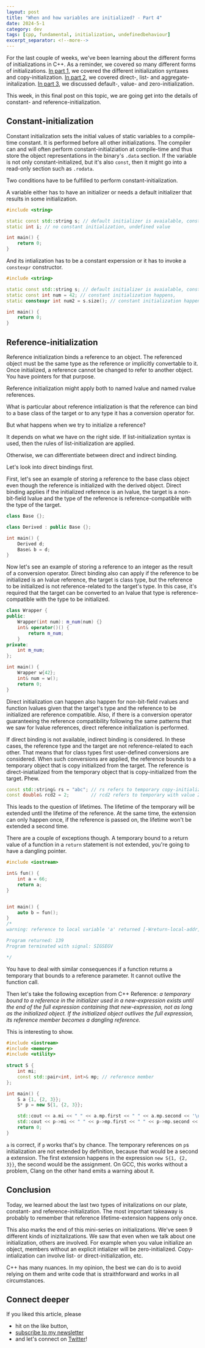 ```yaml
---
layout: post
title: "When and how variables are initialized? - Part 4"
date: 2024-5-1
category: dev
tags: [cpp, fundamental, initialization, undefinedbehaviour]
excerpt_separator: <!--more-->
---
```

For the last couple of weeks, we've been learning about the different forms of initializations in C++. As a reminder, we covered so many different forms of initializations. [In part 1](https://www.sandordargo.com/blog/2024/04/10/initializations-part-1), we covered the different initialization syntaxes and copy-initialization. [In part 2](https://www.sandordargo.com/blog/2024/04/17/initializations-part-2), we covered direct-, list- and aggregate-initalization. [In part 3](https://www.sandordargo.com/blog/2024/04/24/initializations-part-3), we discussed default-, value- and zero-initialization.

This week, in this final post on this topic, we are going get into the details of constant- and reference-initialization.

## Constant-initialization

Constant initialization sets the initial values of static variables to a compile-time constant. It is performed before all other initializations. The compiler can and will often perform constant-initialziation at compile-time and thus store the object representations in the binary's `.data` section. If the variable is not only constant-initialized, but it's also `const`, then it might go into a read-only section such as `.rodata`.

Two conditions have to be fulfilled to perform constant-initialization.

A variable either has to have an initializer or needs a default initializer that results in some initialization.

```cpp
#include <string>

static const std::string s; // default initializer is avaialable, constant-initialization happens
static int i; // no constant initialization, undefined value

int main() {
    return 0;
}
```

And its intialization has to be a constant experssion or it has to invoke a `constexpr` constructor.

```cpp
#include <string>

static const std::string s; // default initializer is avaialable, constant-initialization happens
static const int num = 42; // constant initialization happens, 
static constexpr int num2 = s.size(); // constant initialization happens, std::string::size is a constant expression

int main() {
    return 0;
}
```

## Reference-initialization 

Reference initialization binds a reference to an object. The referenced object must be the same type as the reference or implicitly convertable to it. Once initialized, a reference cannot be changed to refer to another object. You have pointers for that purpose.

Reference initialization might apply both to named lvalue and named rvalue references.

What is particular about reference intialization is that the reference can bind to a base class of the target or to any type it has a conversion operator for.

But what happens when we try to initialize a reference?

It depends on what we have on the right side. If list-initialization syntax is used, then the rules of list-initialization are applied.

Otherwise, we can differentiate between direct and indirect binding.

Let's look into direct bindings first.

First, let's see an example of storing a reference to the base class object even though the reference is initialized with the derived object. Direct binding applies if the initialized reference is an lvalue, the target is a non-bit-field lvalue and the type of the reference is reference-compatible with the type of the target.

```cpp
class Base {};

class Derived : public Base {};

int main() {
    Derived d;
    Base& b = d;
}
```

Now let's see an example of storing a reference to an integer as the result of a conversion operator. Direct binding also can apply if the reference to be initialized is an lvalue reference, the target is class type, but the reference to be initialized is not reference-related to the target's type. In this case, it's required that the target can be converted to an lvalue that type is reference-compatible with the type to be initialized.

```cpp
class Wrapper {
public:
    Wrapper(int num): m_num(num) {}
    int& operator()() {
        return m_num;
    }
private:
    int m_num;
};

int main() {
    Wrapper w{42};
    int& num = w();
    return 0;
}
```

Direct initialization can happen also happen for non-bit-field rvalues and function lvalues given that the target's type and the reference to be initialized are reference compatible. Also, if there is a conversion operator guaranteeing the reference compatibility following the same patterns that we saw for lvalue references, direct reference initialization is performed.

If direct binding is not available, indirect binding is considered. In these cases, the reference type and the target are not reference-related to each other. That means that for class types first user-defined conversions are considered. When such conversions are applied, the reference bounds to a temporary object that is copy initialized from the target. The reference is direct-iniatialized from the temporary object that is copy-initialized from the target. Phew.

```cpp
const std::string& rs = "abc"; // rs refers to temporary copy-initialized from char array
const double& rcd2 = 2;        // rcd2 refers to temporary with value 2.0
```

This leads to the question of lifetimes. The lifetime of the temporary will be extended until the lifetime of the reference. At the same time, the extension can only happen once, if the reference is passed on, the lifetime won't be extended a second time.

There are a couple of exceptions though. A temporary bound to a return value of a function in a `return` statement is not extended, you're going to have a dangling pointer.

```cpp
#include <iostream>

int& fun() {
    int a = 66;
    return a;
}


int main() {
    auto b = fun();
}
/*
warning: reference to local variable 'a' returned [-Wreturn-local-addr]

Program returned: 139
Program terminated with signal: SIGSEGV

*/
```

You have to deal with similar consequences if a function returns a temporary that bounds to a reference parameter. It cannot outlive the function call.

Then let's take the following exception from C++ Reference: *a temporary bound to a reference in the initializer used in a new-expression exists until the end of the full expression containing that new-expression, not as long as the initialized object. If the initialized object outlives the full expression, its reference member becomes a dangling reference.*

This is interesting to show. 


```cpp
#include <iostream>
#include <memory>
#include <utility>
 
struct S {
    int mi;
    const std::pair<int, int>& mp; // reference member
};

int main() {
    S a {1, {2, 3}}; 
    S* p = new S{1, {2, 3}};

    std::cout << a.mi << " " << a.mp.first << " " << a.mp.second << '\n';                         
    std::cout << p->mi << " " << p->mp.first << " " << p->mp.second << '\n';
    return 0;
}
```

`a` is correct, if `p` works that's by chance. The temporary references on `p`s initialization are not extended by definition, because that would be a second a extension. The first extension happens in the expression `new S{1, {2, 3}}`, the second would be the assignment. On GCC, this works without a problem, Clang on the other hand emits a warning about it.

## Conclusion

Today, we learned about the last two types of initalizations on our plate, constant- and reference-initialization. The most important takeaway is probably to remember that reference lifetime-extension happens only once.

This also marks the end of this mini-series on initializations. We've seen 9 different kinds of inizitalizations. We saw that even when we talk about one initialization, others are involved. For example when you value initialize an object, members without an explicit intializer will be zero-initialized. Copy-intialization can involve list- or direct-initialization, etc.

C++ has many nuances. In my opinion, the best we can do is to avoid relying on them and write code that is straithforward and works in all circumstances.

## Connect deeper

If you liked this article, please 
- hit on the like button,  
- [subscribe to my newsletter](http://eepurl.com/gvcv1j) 
- and let's connect on [Twitter](https://twitter.com/SandorDargo)!

